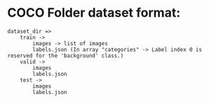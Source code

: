 # COCO Folder dataset format:
    dataset_dir =>
        train ->
            images -> list of images
            labels.json (In array "categories" -> Label index 0 is reserved for the 'background' class.) 
        valid ->
            images
            labels.json
        test ->
            images
            labels.json